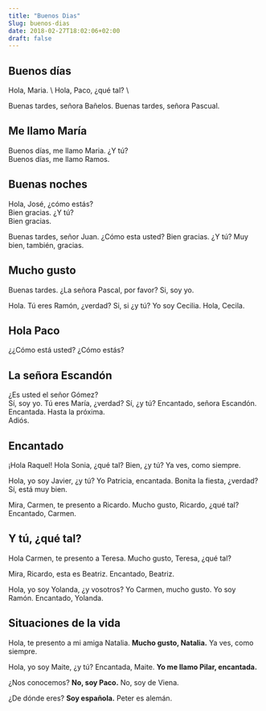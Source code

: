 ```yaml
---
title: "Buenos Dias"
Slug: buenos-dias
date: 2018-02-27T18:02:06+02:00
draft: false
---
```

## Buenos días
Hola, Maria. \ 
Hola, Paco, ¿qué tal?  \

Buenas tardes, señora Bañelos. 
Buenas tardes, señora Pascual. 


## Me llamo María
Buenos días, me llamo Maria. ¿Y tú?  
Buenos días, me llamo Ramos.  

## Buenas noches
Hola, José, ¿cómo estás?  
Bien gracias. ¿Y tú?  
Bien gracias.  

Buenas tardes, señor Juan. ¿Cómo esta usted?
Bien gracias. ¿Y tú?
Muy bien, también, gracias.


## Mucho gusto
Buenas tardes. ¿La señora Pascal, por favor?
Si, soy yo.

Hola. Tú eres Ramón, ¿verdad?
Si, si ¿y tú?
Yo soy Cecilia.
Hola, Cecila.

## Hola Paco
¿¿Cómo está usted?
¿Cómo estás?

## La señora Escandón
¿Es usted el señor Gómez?	
Sí, soy yo.
Tú eres María, ¿verdad?	
Sí, ¿y tú?
Encantado, señora Escandón.	
Encantada.
Hasta la próxima.	
Adiós.

## Encantado
¡Hola Raquel!
Hola Sonia, ¿qué tal?
Bien, ¿y tú?
Ya ves, como siempre.

Hola, yo soy Javier, ¿y tú?
Yo Patricia, encantada. Bonita la fiesta, ¿verdad?
Sí, está muy bien.


Mira, Carmen, te presento a Ricardo.
Mucho gusto, Ricardo, ¿qué tal?
Encantado, Carmen.

## Y tú, ¿qué tal?
Hola Carmen, te presento a Teresa.
Mucho gusto, Teresa, ¿qué tal?

Mira, Ricardo, esta es Beatriz.
Encantado, Beatriz.

Hola, yo soy Yolanda, ¿y vosotros?
Yo Carmen, mucho gusto.
Yo soy Ramón. Encantado, Yolanda.

## Situaciones de la vida
Hola, te presento a mi amiga Natalia. 
**Mucho gusto, Natalia.**
Ya ves, como siempre.

Hola, yo soy Maite, ¿y tú? 
Encantada, Maite.
**Yo me llamo Pilar, encantada.**

¿Nos conocemos? 
**No, soy Paco.**
No, soy de Viena.

¿De dónde eres? 
**Soy española.**
Peter es alemán.